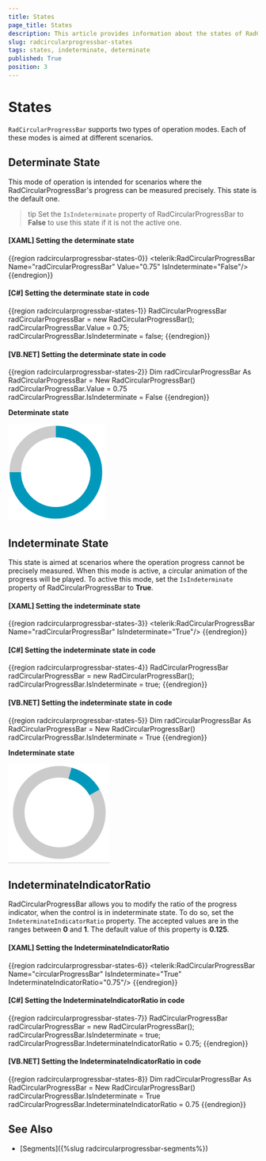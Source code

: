 ```yaml
---
title: States
page_title: States
description: This article provides information about the states of RadCircularProgressBar control.
slug: radcircularprogressbar-states
tags: states, indeterminate, determinate
published: True
position: 3
---
```


# States

`RadCircularProgressBar` supports two types of operation modes. Each of these modes is aimed at different scenarios.

## Determinate State

This mode of operation is intended for scenarios where the RadCircularProgressBar's progress can be measured precisely. This state is the default one.

>tip Set the `IsIndeterminate` property of RadCircularProgressBar to __False__ to use this state if it is not the active one.

#### __[XAML] Setting the determinate state__
{{region radcircularprogressbar-states-0}}
    <telerik:RadCircularProgressBar Name="radCircularProgressBar" Value="0.75" IsIndeterminate="False"/>
{{endregion}}

#### __[C#] Setting the determinate state in code__
{{region radcircularprogressbar-states-1}}
    RadCircularProgressBar radCircularProgressBar = new RadCircularProgressBar();
    radCircularProgressBar.Value = 0.75;
    radCircularProgressBar.IsIndeterminate = false;
{{endregion}}

#### __[VB.NET] Setting the determinate state in code__
{{region radcircularprogressbar-states-2}}
    Dim radCircularProgressBar As RadCircularProgressBar = New RadCircularProgressBar()
    radCircularProgressBar.Value = 0.75
    radCircularProgressBar.IsIndeterminate = False
{{endregion}}

__Determinate state__

![Determinate state](images/radcircularprogressbar-states-0.png)

## Indeterminate State

This state is aimed at scenarios where the operation progress cannot be precisely measured. When this mode is active, a circular animation of the progress will be played. To active this mode, set the `IsIndeterminate` property of RadCircularProgressBar to __True__.

#### __[XAML] Setting the indeterminate state__
{{region radcircularprogressbar-states-3}}
    <telerik:RadCircularProgressBar Name="radCircularProgressBar" IsIndeterminate="True"/>
{{endregion}}

#### __[C#] Setting the indeterminate state in code__
{{region radcircularprogressbar-states-4}}
    RadCircularProgressBar radCircularProgressBar = new RadCircularProgressBar();
    radCircularProgressBar.IsIndeterminate = true;
{{endregion}}

#### __[VB.NET] Setting the indeterminate state in code__
{{region radcircularprogressbar-states-5}}
    Dim radCircularProgressBar As RadCircularProgressBar = New RadCircularProgressBar()
    radCircularProgressBar.IsIndeterminate = True
{{endregion}}

__Indeterminate state__

![Indeterminate state](images/radcircularprogressbar-states-1.gif)

## IndeterminateIndicatorRatio

RadCircularProgressBar allows you to modify the ratio of the progress indicator, when the control is in indeterminate state. To do so, set the `IndeterminateIndicatorRatio` property. The accepted values are in the ranges between __0__ and __1__. The default value of this property is __0.125__.

#### __[XAML] Setting the IndeterminateIndicatorRatio__
{{region radcircularprogressbar-states-6}}
    <telerik:RadCircularProgressBar Name="circularProgressBar" IsIndeterminate="True" IndeterminateIndicatorRatio="0.75"/>
{{endregion}}

#### __[C#] Setting the IndeterminateIndicatorRatio in code__
{{region radcircularprogressbar-states-7}}
    RadCircularProgressBar radCircularProgressBar = new RadCircularProgressBar();
    radCircularProgressBar.IsIndeterminate = true;
    radCircularProgressBar.IndeterminateIndicatorRatio = 0.75;
{{endregion}}

#### __[VB.NET] Setting the IndeterminateIndicatorRatio in code__
{{region radcircularprogressbar-states-8}}
    Dim radCircularProgressBar As RadCircularProgressBar = New RadCircularProgressBar()
    radCircularProgressBar.IsIndeterminate = True
    radCircularProgressBar.IndeterminateIndicatorRatio = 0.75
{{endregion}}

## See Also
* [Segments]({%slug radcircularprogressbar-segments%})